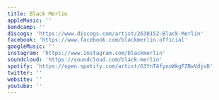 ```yaml
---
title: Black Merlin
appleMusic: ''
bandcamp: ''
discogs: 'https://www.discogs.com/artist/2630152-Black-Merlin'
facebook: 'https://www.facebook.com/blackmerlin.official'
googleMusic: ''
instagram: 'https://www.instagram.com/blackmerlin'
soundcloud: 'https://soundcloud.com/black-merlin'
spotify: 'https://open.spotify.com/artist/63YnT4fynoWkgFZBwVdjvD'
twitter: ''
website: ''
youtube: ''
---
```

